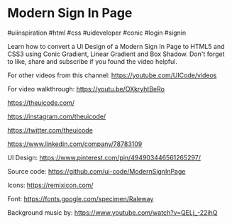 # Modern Sign In Page

#uiinspiration #html #css #uideveloper #conic #login #signin

Learn how to convert a UI Design of a Modern Sign In Page to HTML5 and CSS3 using Conic Gradient, Linear Gradient and Box Shadow. Don't forget to like, share and subscribe if you found the video helpful.

For other videos from this channel:
https://youtube.com/UICode/videos

For video walkthrough:
https://youtu.be/OXkryhtBeRo

https://theuicode.com/

https://instagram.com/theuicode/

https://twitter.com/theuicode

https://www.linkedin.com/company/78783109

UI Design: https://www.pinterest.com/pin/494903446561265297/

Source code: https://github.com/ui-code/ModernSignInPage

Icons:
https://remixicon.com/

Font:
https://fonts.google.com/specimen/Raleway

Background music by:
https://www.youtube.com/watch?v=QELj_-22ihQ
